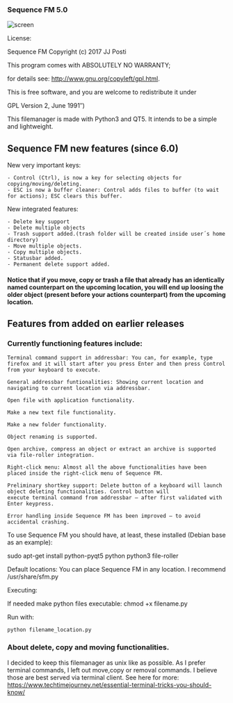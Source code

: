
### Sequence FM 5.0 

![screen](https://user-images.githubusercontent.com/29865797/53697710-09e2ec00-3dcc-11e9-8f9e-011f6e417323.jpg)

License:

Sequence FM Copyright (c) 2017 JJ Posti

This program comes with ABSOLUTELY NO WARRANTY;

for details see: http://www.gnu.org/copyleft/gpl.html.

This is free software, and you are welcome to redistribute it under

GPL Version 2, June 1991″)


This filemanager is made with Python3 and QT5. It intends to be a simple and lightweight.

## Sequence FM new features (since 6.0)

New very important keys:

	- Control (Ctrl), is now a key for selecting objects for copying/moving/deleting.
	- ESC is now a buffer cleaner: Control adds files to buffer (to wait for actions); ESC clears this buffer.
	 
New integrated features:

    - Delete key support
    - Delete multiple objects
    - Trash support added.(trash folder will be created inside user´s home directory)
    - Move multiple objects.
    - Copy multiple objects.
    - Statusbar added. 
    - Permanent delete support added.

#### Notice that if you move, copy or trash a file that already has an identically named counterpart on the upcoming location, you will end up loosing the older object (present before your actions counterpart) from the upcoming location. 


## Features from added on earlier releases
### Currently functioning features include:

    Terminal command support in addressbar: You can, for example, type firefox and it will start after you press Enter and then press Control from your keyboard to execute.

    General addressbar funtionalities: Showing current location and navigating to current location via addressbar.

    Open file with application functionality.

    Make a new text file functionality.

    Make a new folder functionality.

    Object renaming is supported.

    Open archive, compress an object or extract an archive is supported via file-roller integration.

    Right-click menu: Almost all the above functionalities have been placed inside the right-click menu of Sequence FM.

    Preliminary shortkey support: Delete button of a keyboard will launch object deleting functionalities. Control button will 
    execute terminal command from addressbar – after first validated with Enter keypress.

    Error handling inside Sequence FM has been improved – to avoid accidental crashing.

To use Sequence FM you should have, at least, these installed (Debian base as an example):

sudo apt-get install python-pyqt5 python python3 file-roller

Default locations: You can place Sequence FM in any location. I recommend /usr/share/sfm.py

Executing:

If needed make python files executable: chmod +x filename.py

Run with: 


    python filename_location.py


### About delete, copy and moving functionalities.

I decided to keep this filemanager as unix like as possible. As I prefer terminal commands, I left out move,copy or removal commands. I believe those are best served via terminal client. See here for more: https://www.techtimejourney.net/essential-terminal-tricks-you-should-know/

